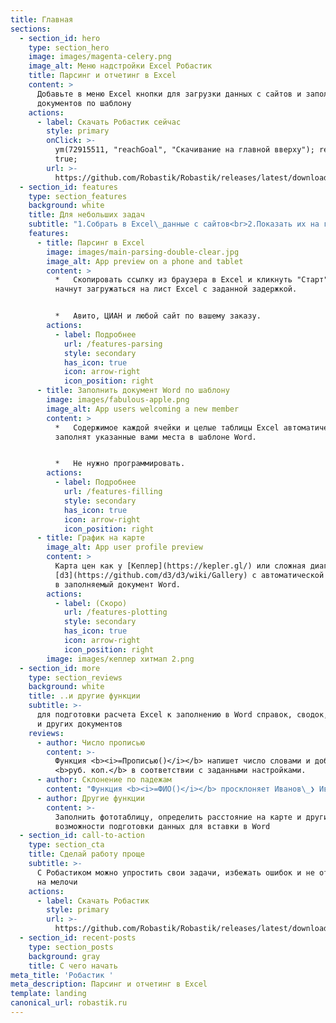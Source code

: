 ```yaml
---
title: Главная
sections:
  - section_id: hero
    type: section_hero
    image: images/magenta-celery.png
    image_alt: Меню надстройки Excel Робастик
    title: Парсинг и отчетинг в Excel
    content: >
      Добавьте в меню Excel кнопки для загрузки данных с сайтов и заполнения
      документов по шаблону
    actions:
      - label: Скачать Робастик сейчас
        style: primary
        onClick: >-
          ym(72915511, "reachGoal", "Скачивание на главной вверху"); return
          true;
        url: >-
          https://github.com/Robastik/Robastik/releases/latest/download/Robastik.for.Excel.64-bit.zip
  - section_id: features
    type: section_features
    background: white
    title: Для небольших задач
    subtitle: "1.Собрать в Excel\_данные с сайтов<br>2.Показать их на графике<br>3.Отправить результаты в Word"
    features:
      - title: Парсинг в Excel
        image: images/main-parsing-double-clear.jpg
        image_alt: App preview on a phone and tablet
        content: >
          *   Скопировать ссылку из браузера в Excel и кликнуть "Старт". Данные
          начнут загружаться на лист Excel с заданной задержкой.


          *   Авито, ЦИАН и любой сайт по вашему заказу.
        actions:
          - label: Подробнее
            url: /features-parsing
            style: secondary
            has_icon: true
            icon: arrow-right
            icon_position: right
      - title: Заполнить документ Word по шаблону
        image: images/fabulous-apple.png
        image_alt: App users welcoming a new member
        content: >
          *   Содержимое каждой ячейки и целые таблицы Excel автоматически
          заполнят указанные вами места в шаблоне Word.


          *   Не нужно программировать.
        actions:
          - label: Подробнее
            url: /features-filling
            style: secondary
            has_icon: true
            icon: arrow-right
            icon_position: right
      - title: График на карте
        image_alt: App user profile preview
        content: >
          Карта цен как у [Кеплер](https://kepler.gl/) или сложная диаграмма как
          [d3](https://github.com/d3/d3/wiki/Gallery) с автоматической вставкой
          в заполняемый документ Word.
        actions:
          - label: (Скоро)
            url: /features-plotting
            style: secondary
            has_icon: true
            icon: arrow-right
            icon_position: right
        image: images/кеплер хитмап 2.png
  - section_id: more
    type: section_reviews
    background: white
    title: ..и другие функции
    subtitle: >-
      для подготовки расчета Excel к заполнению в Word справок, сводок, отчетов
      и других документов
    reviews:
      - author: Число прописью
        content: >-
          Функция <b><i>=Прописью()</i></b> напишет число словами и добавит
          <b>руб. коп.</b> в соответствии с заданными настройками.
      - author: Склонение по падежам
        content: "Функция <b><i>=ФИО()</i></b> просклоняет Иванов\_❯ Иванову\_❯ Иванова, сократит инициалы\_и обратится <i>уважаем<b>ый -ая</b></i>."
      - author: Другие функции
        content: >-
          Заполнить фототаблицу, определить расстояние на карте и другие
          возможности подготовки данных для вставки в Word
  - section_id: call-to-action
    type: section_cta
    title: Сделай работу проще
    subtitle: >-
      С Робастиком можно упростить свои задачи, избежать ошибок и не отвлекаться
      на мелочи
    actions:
      - label: Скачать Робастик
        style: primary
        url: >-
          https://github.com/Robastik/Robastik/releases/latest/download/Robastik.for.Excel.64-bit.zip
  - section_id: recent-posts
    type: section_posts
    background: gray
    title: С чего начать
meta_title: 'Робастик '
meta_description: Парсинг и отчетинг в Excel
template: landing
canonical_url: robastik.ru
---
```

